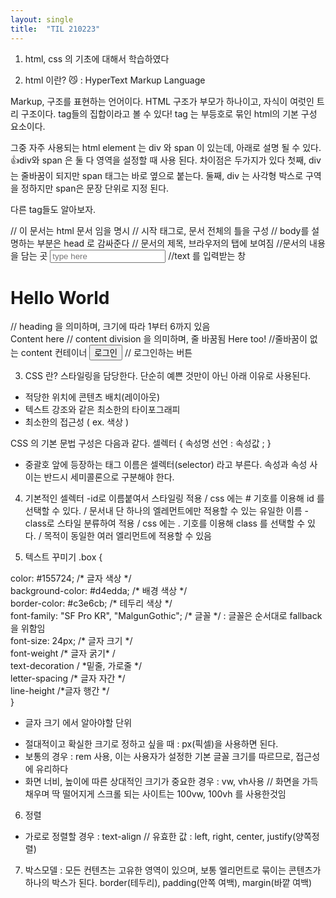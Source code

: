 ```yaml
---
layout: single
title:  "TIL 210223"
---
```


1. html, css 의 기초에 대해서 학습하였다 

2. html 이란? 😼 : HyperText Markup Language

Markup, 구조를 표현하는 언어이다.
HTML 구조가 부모가 하나이고, 자식이 여럿인 트리 구조이다.
tag들의 집합이라고 볼 수 있다!
tag 는 부등호로 묶인 html의 기본 구성 요소이다.

그중 자주 사용되는 html element 는 div 와 span 이 있는데, 아래로 설명 될 수 있다.
👍div와 span 은 둘 다 영역을 설정할 때 사용 된다.
차이점은 두가지가 있다 첫째, div는 줄바꿈이 되지만 span 태그는 바로 옆으로 붙는다. 
둘째, div 는 사각형 박스로 구역을 정하지만 span은 문장 단위로 지정 된다.

다른 tag들도 알아보자.

  <!DOCTYPE html> // 이 문서는 html 문서 임을 명시 
   <html> // 시작 태그로, 문서 전체의 틀을 구성
      <head> // body를 설명하는 부분은 head 로 감싸준다
      <title>Page title</title> // 문서의 제목, 브라우저의 탭에 보여짐
   </head>
     <body>  //문서의 내용을 담는 곳
     <input type="text" placeholder="type here"> //text 를 입력받는 창
     <h1>Hello World</h1> // heading 을 의미하며, 크기에 따라 1부터 6까지 있음
      <div>Content here // content division 을 의미하며, 줄 바꿈됨
        <span>Here too!</span> //줄바꿈이 없는 content 컨테이너
      <button>로그인</button> // 로그인하는 버튼
    </div>
  </body>
</html>  

3. CSS 란?
스타일링을 담당한다. 단순히 예쁜 것만이 아닌 아래 이유로 사용된다.
- 적당한 위치에 콘텐츠 배치(레이아웃)
- 텍스트 강조와 같은 최소한의 타이포그래피
- 최소한의 접근성 ( ex. 색상 )

CSS 의 기본 문법 구성은 다음과 같다.
셀렉터 { 속성명 선언 : 속성값 ; }
- 중괄호 앞에 등장하는 태그 이름은 셀렉터(selector) 라고 부른다. 속성과 속성 사이는 반드시 세미콜론으로 구분해야 한다.

4. 기본적인 셀렉터
-id로 이름붙여서 스타일링 적용 / css 에는 # 기호를 이용해 id 를 선택할 수 있다. / 문서내 단 하나의 엘레먼트에만 적용할 수 있는 유일한 이름
-class로 스타일 분류하여 적용 / css 에는 . 기호를 이용해 class 를 선택할 수 있다. / 목적이 동일한 여러 엘리먼트에 적용할 수 있음

5. 텍스트 꾸미기
.box {
 <div> color: #155724; /* 글자 색상 */</div>
  <div> background-color: #d4edda; /* 배경 색상 */</div>
   <div>border-color: #c3e6cb; /* 테두리 색상 */</div>
   <div>font-family: "SF Pro KR", "MalgunGothic"; /* 글꼴 */ : 글꼴은 순서대로 fallback 을 위함임</div>
   <div>font-size: 24px; /* 글자 크기 */</div>
   <div>font-weight /* 글자 굵기* /</div>
   <div>text-decoration / *밑줄, 가로줄 */</div>
  <div> letter-spacing /* 글자 자간 */</div>
  <div> line-height /*글자 행간 */</div>
}

* 글자 크기 에서 알아야할 단위
- 절대적이고 확실한 크기로 정하고 싶을 때 : px(픽셀)을 사용하면 된다.
- 보통의 경우 : rem 사용, 이는 사용자가 설정한 기본 글꼴 크기를 따르므로, 접근성에 유리하다
- 화면 너비, 높이에 따른 상대적인 크기가 중요한 경우 : vw, vh사용 // 화면을 가득 채우며 딱 떨어지게 스크롤 되는 사이트는 100vw, 100vh 를 사용한것임

6. 정렬
- 가로로 정렬할 경우 : text-align // 유효한 값 : left, right, center, justify(양쪽정렬)

7. 박스모델 : 모든 컨텐츠는 고유한 영역이 있으며, 보통 엘리먼트로 묶이는 콘텐츠가 하나의 박스가 된다.
border(테두리), padding(안쪽 여백), margin(바깥 여백)


